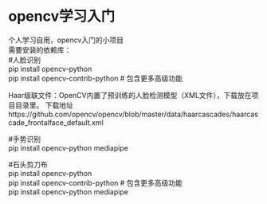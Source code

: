 # opencv学习入门  
个人学习自用，opencv入门的小项目  
需要安装的依赖库：  
#人脸识别  
pip install opencv-python  
pip install opencv-contrib-python  # 包含更多高级功能  
  
Haar级联文件：OpenCV内置了预训练的人脸检测模型（XML文件），下载放在项目目录里。
下载地址https://github.com/opencv/opencv/blob/master/data/haarcascades/haarcascade_frontalface_default.xml   
    
#手势识别  
pip install opencv-python mediapipe  

#石头剪刀布  
pip install opencv-python  
pip install opencv-contrib-python  # 包含更多高级功能  
pip install opencv-python mediapipe  


